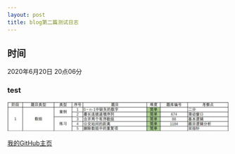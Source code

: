 ```yaml
---
layout: post
title: blog第二篇测试日志
---
```

## 时间
2020年6月20日 20点06分
### test
![All-algorithm](/images/All-algorithm.png "All-algorithm")

 [我的GitHub主页](https://github.com/GGBOMD)

